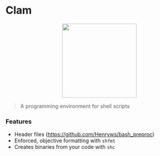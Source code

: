 # Clam

<p align="center">
<a href="https://github.com/Henryws/clam"><img align="center" src="https://webstockreview.net/images/clam-clipart-svg-10.png" width="200" height="200"></a>
</p>

> A programming environment for shell scripts

### Features
* Header files (https://github.com/Henryws/bash_preproc)
* Enforced, objective formatting with `shfmt`
* Creates binaries from your code with `shc`
